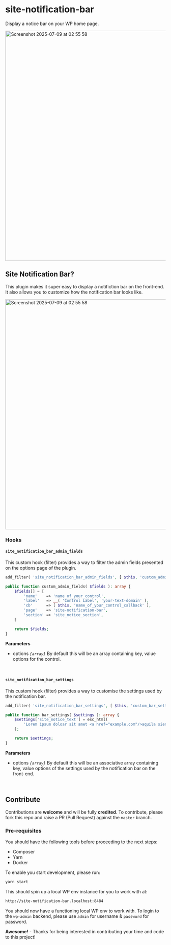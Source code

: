 # site-notification-bar

Display a notice bar on your WP home page.

<img width="720" alt="Screenshot 2025-07-09 at 02 55 58" src="https://github.com/user-attachments/assets/40cf28d9-1584-449d-9821-43153e693f67" />

## Site Notification Bar?

This plugin makes it super easy to display a notifiction bar on the front-end. It also allows you to customize how the notification bar looks like.

<img width="720" alt="Screenshot 2025-07-09 at 02 55 58" src="https://github.com/user-attachments/assets/c99c9d61-38b6-40b8-9e1b-f18065898888" />

### Hooks

#### `site_notification_bar_admin_fields`

This custom hook (filter) provides a way to filter the admin fields presented on the options page of the plugin.

```php
add_filter( 'site_notification_bar_admin_fields', [ $this, 'custom_admin_fields' ] );

public function custom_admin_fields( $fields ): array {
    $fields[] = [
        'name'    => 'name_of_your_control',
        'label'   => __( 'Control Label', 'your-text-domain' ),
        'cb'      => [ $this, 'name_of_your_control_callback' ],
        'page'    => 'site-notification-bar',
        'section' => 'site_notice_section',
    ]

    return $fields;
}
```

**Parameters**

- options _`{array}`_ By default this will be an array containing key, value options for the control.
<br/>

#### `site_notification_bar_settings`

This custom hook (filter) provides a way to customise the settings used by the notification bar.

```php
add_filter( 'site_notification_bar_settings', [ $this, 'custom_bar_settings' ] );

public function bar_settings( $settings ): array {
    $settings['site_notice_text'] = esc_html(
        'Lorem ipsum doloar sit amet <a href="example.com"/>aquila siento</a>'
    );

    return $settings;
}
```

**Parameters**

- options _`{array}`_ By default this will be an associative array containing key, value options of the settings used by the notification bar on the front-end.
<br/>

## Contribute

Contributions are __welcome__ and will be fully __credited__. To contribute, please fork this repo and raise a PR (Pull Request) against the `master` branch.

### Pre-requisites

You should have the following tools before proceeding to the next steps:

- Composer
- Yarn
- Docker

To enable you start development, please run:

```bash
yarn start
```

This should spin up a local WP env instance for you to work with at:

```bash
http://site-notification-bar.localhost:8484
```

You should now have a functioning local WP env to work with. To login to the `wp-admin` backend, please use `admin` for username & `password` for password.

__Awesome!__ - Thanks for being interested in contributing your time and code to this project!

